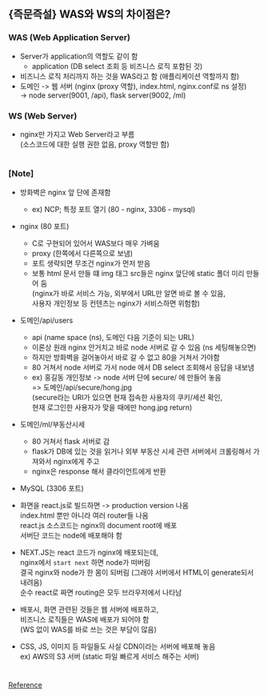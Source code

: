 ## {즉문즉설} WAS와 WS의 차이점은?

### WAS (Web Application Server)

- Server가 application의 역할도 같이 함
  - application (DB select 조회 등 비즈니스 로직 포함된 것)
- 비즈니스 로직 처리까지 하는 것을 WAS라고 함 (애플리케이션 역할까지 함)
- 도메인 -> 웹 서버 (nginx (proxy 역할), index.html, nginx.conf로 ns 설정) <br/>
  -> node server(9001, /api), flask server(9002, /ml)

### WS (Web Server)

- nginx만 가지고 Web Server라고 부름 <br/>
  (소스코드에 대한 실행 권한 없음, proxy 역할만 함)

#

### [Note]

- 방화벽은 nginx 앞 단에 존재함
  - ex) NCP; 특정 포트 열기 (80 - nginx, 3306 - mysql)
- nginx (80 포트)
  - C로 구현되어 있어서 WAS보다 매우 가벼움
  - proxy (한쪽에서 다른쪽으로 보냄)
  - 포트 생략되면 무조건 nginx가 먼저 받음
  - 보통 html 문서 만들 떄 img 태그 src들은 nginx 앞단에 static 폴더 미리 만들어 둠 <br/>
    (nginx가 바로 서비스 가능, 외부에서 URL만 알면 바로 볼 수 있음, <br/>
    사용자 개인정보 등 컨텐츠는 nginx가 서비스하면 위험함)
- 도메인/api/users
  - api (name space (ns), 도메인 다음 기준이 되는 URL)
  - 이론상 원래 nginx 안거치고 바로 node 서버로 갈 수 있음 (ns 세팅해놓으면)
  - 하지만 방화벽을 걸어놓아서 바로 갈 수 없고 80을 거쳐서 가야함
  - 80 거쳐서 node 서버로 가서 node 에서 DB select 조회해서 응답을 내보냄
  - ex) 홍길동 개인정보 -> node 서버 단에 secure/ 에 만들어 놓음 <br/>
    => 도메인/api/secure/hong.jpg <br/>
    (secure라는 URI가 있으면 현재 접속한 사용자의 쿠키/세션 확인, <br/>
    현재 로그인한 사용자가 맞을 때에만 hong.jpg return)
- 도메인/ml/부동산시세
  - 80 거쳐서 flask 서버로 감
  - flask가 DB에 있는 것을 읽거나 외부 부동산 시세 관련 서버에서 크롤링해서 가져와서 nginx에게 주고
  - nginx은 response 해서 클라이언트에게 반환
- MySQL (3306 포트)
- 화면을 react.js로 빌드하면 -> production version 나옴 <br/>
  index.html 뿐만 아니라 여러 router들 나옴 <br/>
  react.js 소스코드는 nginx의 document root에 배포 <br/>
  서버단 코드는 node에 배포해야 함
- NEXT.JS는 react 코드가 nginx에 배포되는데, <br/>
  nginx에서 `start next` 하면 node가 떠버림 <br/>
  결국 nginx와 node가 한 몸이 되버림 (그래야 서버에서 HTML이 generate되서 내려옴) <br/>
  순수 react로 짜면 routing은 모두 브라우저에서 나타남

- 배포시, 화면 관련된 것들은 웹 서버에 배포하고, <br/>
  비즈니스 로직들은 WAS에 배포가 되어야 함 <br/>
  (WS 없이 WAS를 바로 쓰는 것은 부담이 많음)

- CSS, JS, 이미지 등 파일들도 사실 CDN이라는 서버에 배포해 놓음 <br/>
  ex) AWS의 S3 서버 (static 파일 빠르게 서비스 해주는 서버)

#

[Reference](https://www.youtube.com/watch?v=6xl3wKMjmWg)
